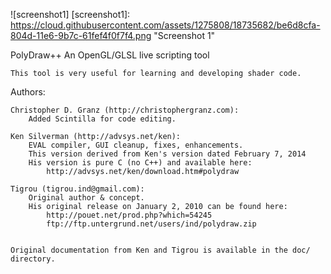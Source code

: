 ![screenshot1]
[screenshot1]: https://cloud.githubusercontent.com/assets/1275808/18735682/be6d8cfa-804d-11e6-9b7c-61fef4f0f7f4.png "Screenshot 1"

PolyDraw++
An OpenGL/GLSL live scripting tool

	This tool is very useful for learning and developing shader code.

Authors:

	Christopher D. Granz (http://christophergranz.com):
		Added Scintilla for code editing.

	Ken Silverman (http://advsys.net/ken):
		EVAL compiler, GUI cleanup, fixes, enhancements.
		This version derived from Ken's version dated February 7, 2014
		His version is pure C (no C++) and available here:
			http://advsys.net/ken/download.htm#polydraw

	Tigrou (tigrou.ind@gmail.com):
		Original author & concept.
		His original release on January 2, 2010 can be found here:
			http://pouet.net/prod.php?which=54245
			ftp://ftp.untergrund.net/users/ind/polydraw.zip
		 

	Original documentation from Ken and Tigrou is available in the doc/ directory.

